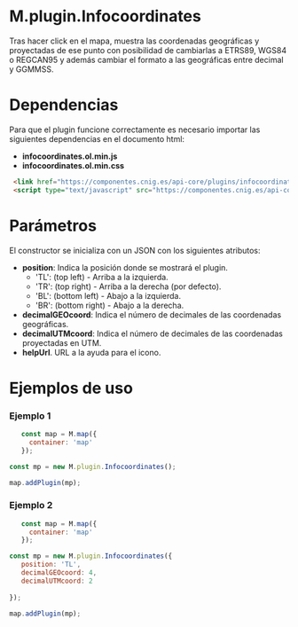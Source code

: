# M.plugin.Infocoordinates

Tras hacer click en el mapa, muestra las coordenadas geográficas y proyectadas de ese punto con posibilidad de cambiarlas a ETRS89, WGS84 o REGCAN95 y además cambiar el formato a las geográficas entre decimal y GGMMSS.

# Dependencias

Para que el plugin funcione correctamente es necesario importar las siguientes dependencias en el documento html:

- **infocoordinates.ol.min.js**
- **infocoordinates.ol.min.css**


```html
 <link href="https://componentes.cnig.es/api-core/plugins/infocoordinates/infocoordinates.ol.min.css" rel="stylesheet" />
 <script type="text/javascript" src="https://componentes.cnig.es/api-core/plugins/infocoordinates/infocoordinates.ol.min.js"></script>
```
# Parámetros

El constructor se inicializa con un JSON con los siguientes atributos:

- **position**:  Indica la posición donde se mostrará el plugin.
  - 'TL': (top left) - Arriba a la izquierda.
  - 'TR': (top right) - Arriba a la derecha (por defecto).
  - 'BL': (bottom left) - Abajo a la izquierda.
  - 'BR': (bottom right) - Abajo a la derecha.
- **decimalGEOcoord**: Indica el número de decimales de las coordenadas geográficas.
- **decimalUTMcoord**: Indica el número de decimales de las coordenadas proyectadas en UTM.
- **helpUrl**. URL a la ayuda para el icono.
# Ejemplos de uso

### Ejemplo 1
```javascript
   const map = M.map({
     container: 'map'
   });

const mp = new M.plugin.Infocoordinates();

map.addPlugin(mp);
```

### Ejemplo 2
```javascript
   const map = M.map({
     container: 'map'
   });

const mp = new M.plugin.Infocoordinates({
   position: 'TL',
   decimalGEOcoord: 4,
   decimalUTMcoord: 2
   
});

map.addPlugin(mp);
```
